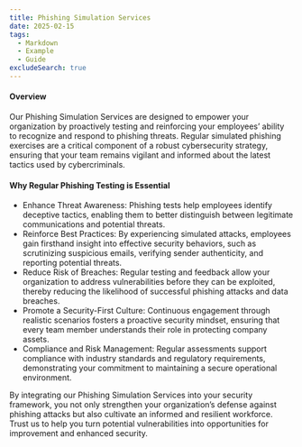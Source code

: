 ```yaml
---
title: Phishing Simulation Services
date: 2025-02-15
tags:
  - Markdown
  - Example
  - Guide
excludeSearch: true
---
```


#### Overview

Our Phishing Simulation Services are designed to empower your organization by proactively testing and reinforcing your employees’ ability to recognize and respond to phishing threats. Regular simulated phishing exercises are a critical component of a robust cybersecurity strategy, ensuring that your team remains vigilant and informed about the latest tactics used by cybercriminals.

#### Why Regular Phishing Testing is Essential
- Enhance Threat Awareness: Phishing tests help employees identify deceptive tactics, enabling them to better distinguish between legitimate communications and potential threats.
- Reinforce Best Practices: By experiencing simulated attacks, employees gain firsthand insight into effective security behaviors, such as scrutinizing suspicious emails, verifying sender authenticity, and reporting potential threats.
- Reduce Risk of Breaches: Regular testing and feedback allow your organization to address vulnerabilities before they can be exploited, thereby reducing the likelihood of successful phishing attacks and data breaches.
- Promote a Security-First Culture: Continuous engagement through realistic scenarios fosters a proactive security mindset, ensuring that every team member understands their role in protecting company assets.
- Compliance and Risk Management: Regular assessments support compliance with industry standards and regulatory requirements, demonstrating your commitment to maintaining a secure operational environment.

By integrating our Phishing Simulation Services into your security framework, you not only strengthen your organization’s defense against phishing attacks but also cultivate an informed and resilient workforce. Trust us to help you turn potential vulnerabilities into opportunities for improvement and enhanced security.
